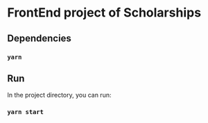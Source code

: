 # FrontEnd project of Scholarships

## Dependencies

### `yarn`

## Run 

In the project directory, you can run:

### `yarn start`

